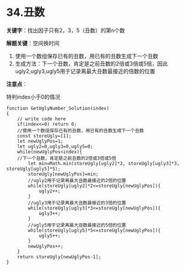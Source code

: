 # 34.丑数

**关键字**：找出因子只有2，3，5（丑数）的第n个数

**解题关键**：空间换时间

1. 使用一个数组保存已有的丑数，用已有的丑数生成下一个丑数
2. 生成方法：下一个丑数，肯定是之前丑数的2倍或3倍或5倍，因此ugly2,ugly3,ugly5用于记录离最大丑数最接近的倍数的位置

**注意点**：

特判index小于0的情况

```
function GetUglyNumber_Solution(index)
{
    // write code here
    if(index<=0) return 0;
    //使用一个数组保存已有的丑数，用已有的丑数生成下一个丑数
    const storeUgly=[1];
    let newUglyPos=1;
    let ugly2=0,ugly3=0,ugly5=0;
    while(newUglyPos<index){
    //下一个丑数，肯定是之前丑数的2倍或3倍或5倍
        let min=Math.min(storeUgly[ugly2]*2, storeUgly[ugly3]*3, storeUgly[ugly5]*5);
        storeUgly[newUglyPos]=min;
        //ugly2用于记录离最大丑数最接近的2倍的位置
        while(storeUgly[ugly2]*2<=storeUgly[newUglyPos]){
            ugly2++;
        }
        //ugly3用于记录离最大丑数最接近的3倍的位置
        while(storeUgly[ugly3]*3<=storeUgly[newUglyPos]){
            ugly3++;
        }
        //ugly5用于记录离最大丑数最接近的5倍的位置
        while(storeUgly[ugly5]*5<=storeUgly[newUglyPos]){
            ugly5++;
        }
        newUglyPos++;
    }
    return storeUgly[newUglyPos-1];
}
```

